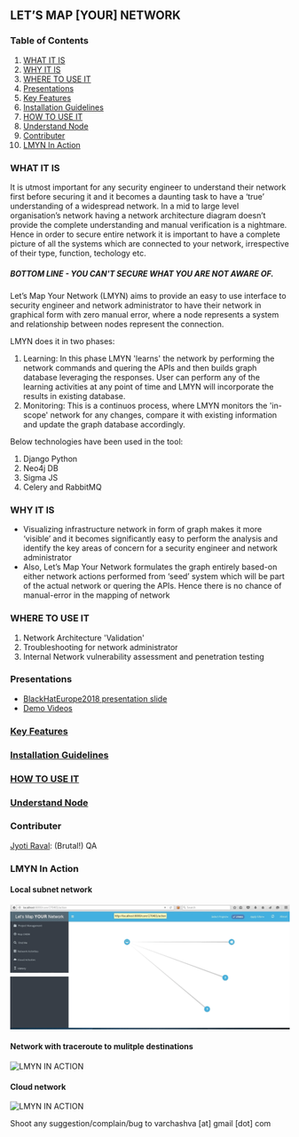 ## LET’S MAP [YOUR] NETWORK ##

### Table of Contents
1. [WHAT IT IS](#what-it-is)
2. [WHY IT IS](#why-it-is)
3. [WHERE TO USE IT](#where-to-use-it)
4. [Presentations](#presentations)
5. [Key Features](#key-features)
6. [Installation Guidelines](#installation-guidelines)
7. [HOW TO USE IT](#how-to-use-it) 
8. [Understand Node](#understand-node)
9. [Contributer](#contributer)
10. [LMYN In Action](#lmyn-in-action)

### WHAT IT IS ###

It is utmost important for any security engineer to understand their network first before securing it and it becomes a daunting task to have a ‘true’ understanding of a widespread network. In a mid to large level organisation’s network having a network architecture diagram doesn’t provide the complete understanding and manual verification is a nightmare. Hence in order to secure entire network it is important to have a complete picture of all the systems which are connected to your network, irrespective of their type, function, techology etc.

##### BOTTOM LINE - YOU CAN'T SECURE WHAT YOU ARE NOT AWARE OF. #####

Let’s Map Your Network (LMYN) aims to provide an easy to use interface to security engineer and network administrator to have their network in graphical form with zero manual error, where a node represents a system and relationship between nodes represent the connection.

LMYN does it in two phases:
1. Learning: In this phase LMYN 'learns' the network by performing the network commands and quering the APIs and then builds graph database leveraging the responses. User can perform any of the learning activities at any point of time and LMYN will incorporate the results in existing database.
2. Monitoring: This is a continuos process, where LMYN monitors the 'in-scope' network for any changes, compare it with existing information and update the graph database accordingly.

Below technologies have been used in the tool:
1. Django Python
2. Neo4j DB
3. Sigma JS
4. Celery and RabbitMQ

### WHY IT IS ###
 - Visualizing infrastructure network in form of graph makes it more ‘visible’ and it becomes significantly easy to perform the analysis and identify the key areas of concern for a security engineer and network administrator
 - Also, Let’s Map Your Network formulates the graph entirely based-on either network actions performed from ‘seed’ system which will be part of the actual network or quering the APIs. Hence there is no chance of manual-error in the mapping of network
 
### WHERE TO USE IT ###
1. Network Architecture 'Validation'
2. Troubleshooting for network administrator
3. Internal Network vulnerability assessment and penetration testing

### Presentations ###
 - [BlackHatEurope2018 presentation slide](docs/LetsMapYourNetwork_BlackHat.pdf)
 - [Demo Videos](https://www.youtube.com/channel/UC77eNGlIzjGL0fgx3i6Hcyw)

### [Key Features](KeyFeatures.md)

### [Installation Guidelines](InstallationGuidelines.md)

### [HOW TO USE IT](HowTo.md) 
### [Understand Node](UnderstandNode.md)

### Contributer ###
[Jyoti Raval](https://www.linkedin.com/in/jyoti-raval-61565157/): (Brutal!) QA

### LMYN In Action

#### Local subnet network
![LMYN IN ACTION](images/LMYN_1.gif)

#### Network with traceroute to mulitple destinations
![LMYN IN ACTION](images/LMYN_2.gif)

#### Cloud network
![LMYN IN ACTION](images/LMYN_3.gif)

Shoot any suggestion/complain/bug to varchashva \[at] gmail \[dot] com
